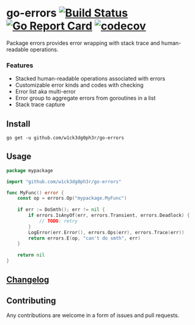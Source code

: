 # go-errors [![Build Status](https://travis-ci.com/w1ck3dg0ph3r/go-errors.svg?branch=master)](https://travis-ci.com/w1ck3dg0ph3r/go-errors) [![Go Report Card](https://goreportcard.com/badge/github.com/w1ck3dg0ph3r/go-errors)](https://goreportcard.com/report/github.com/w1ck3dg0ph3r/go-errors) [![codecov](https://codecov.io/gh/w1ck3dg0ph3r/go-errors/branch/master/graph/badge.svg?token=C8ZKJA2L4H)](https://codecov.io/gh/w1ck3dg0ph3r/go-errors)

Package errors provides error wrapping with stack trace and human-readable operations.

### Features

- Stacked human-readable operations associated with errors
- Customizable error kinds and codes with checking
- Error list aka multi-error
- Error group to aggregate errors from goroutines in a list
- Stack trace capture

## Install

```
go get -u github.com/w1ck3dg0ph3r/go-errors
```

## Usage

```go
package mypackage

import "github.com/w1ck3dg0ph3r/go-errors"

func MyFunc() error {
    const op = errors.Op("mypackage.MyFunc")
    
    if err := DoSmth(); err != nil {
    	if errors.IsAnyOf(err, errors.Transient, errors.Deadlock) {
    		// TODO: retry
        }
        LogError(err.Error(), errors.Ops(err), errors.Trace(err))
    	return errors.E(op, "can't do smth", err)
    }
    
    return nil
}
```

## [Changelog](changelog.md)

## Contributing

Any contributions are welcome in a form of issues and pull requests.